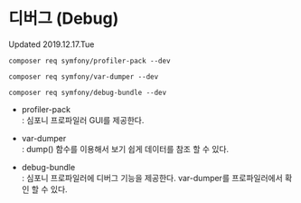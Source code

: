 # 디버그 (Debug)
Updated 2019.12.17.Tue
```
composer req symfony/profiler-pack --dev

composer req symfony/var-dumper --dev

composer req symfony/debug-bundle --dev
```
- profiler-pack <br>
: 심포니 프로파일러 GUI를 제공한다.

- var-dumper <br>
: dump() 함수를 이용해서 보기 쉽게 데이터를 참조 할 수 있다.

- debug-bundle <br>
: 심포니 프로파일러에 디버그 기능을 제공한다. var-dumper를 프로파일러에서 확인 할 수 있다.